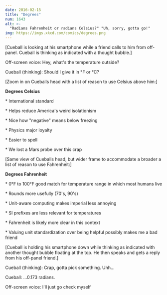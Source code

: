 ```yaml
---
date: 2016-02-15
title: "Degrees"
num: 1643
alt: >-
  "Radians Fahrenheit or radians Celsius?" "Uh, sorry, gotta go!"
img: https://imgs.xkcd.com/comics/degrees.png
---
```

[Cueball is looking at his smartphone while a friend calls to him from off-panel. Cueball is thinking as indicated with a thought bubble.]

Off-screen voice: Hey, what's the temperature outside?

Cueball (thinking): Should I give it in °F or °C?

[Zoom in on Cueballs head with a list of reason to use Celsius above him:]

**Degrees Celsius**

\* International standard

\* Helps reduce America's weird isolationism

\* Nice how "negative" means below freezing

\* Physics major loyalty

\* Easier to spell

\* We lost a Mars probe over this crap

[Same view of Cueballs head, but wider frame to accommodate a broader a list of reason to use Fahrenheit:]

**Degrees Fahrenheit**

\* 0°F to 100°F good match for temperature range in which most humans live

\* Rounds more usefully (70's, 90's)

\* Unit-aware computing makes imperial less annoying

\* SI prefixes are less relevant for temperatures

\* Fahrenheit is likely more clear in this context

\* Valuing unit standardization over being helpful possibly makes me a bad friend

[Cueball is holding his smartphone down while thinking as indicated with another thought bubble floating at the top. He then speaks and gets a reply from his off-panel friend.]

Cueball (thinking): Crap, gotta pick something. Uhh...

Cueball: ...0.173 radians.

Off-screen voice: I'll just go check myself